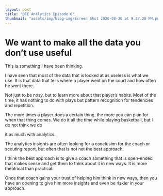 ```yaml
---
layout: post
title: "BTE Analytics Episode 6"
thumbnail: "assets/img/blog-img/Screen Shot 2020-08-30 at 9.37.28 PM.png"
---
```


# We want to make all the data you don’t use useful 

This is something I have been thinking. 

I have seen that most of the data that is looked at as useless is what we use. It is that data that tells where a player went on the court and how often he went there. 

Not just to be nosy, but to learn more about that player’s habits. Most of the time, it has nothing to do with plays but pattern recognition for tendencies and repetition. 

The more times a player does a certain thing, the more you can plan for when that thing comes. We do it all the time while playing basketball, but I do not think we do 

it as much with analytics. 

The analytics insights are often looking for a conclusion for the coach or scouting report, but often that is not not the best approach. 

I think the best approach is to give a coach something that is open-ended that makes sense and get them to think about it in new ways. It is more theatrical than practical.

Once that coach gains your trust of helping him think in new ways, then you have an opening to give him more insights and even be riskier in your approach. 

